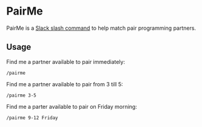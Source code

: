 # PairMe

PairMe is a [Slack slash command](https://api.slack.com/slash-commands) to help match pair programming partners.

## Usage

Find me a partner available to pair immediately:

    /pairme 
    
Find me a partner available to pair from 3 till 5:

    /pairme 3-5
    
Find me a parter available to pair on Friday morning:

    /pairme 9-12 Friday
